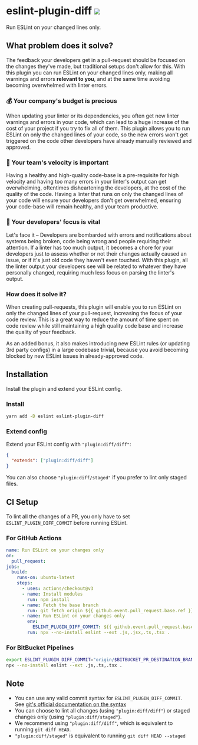 # eslint-plugin-diff ![](https://img.shields.io/npm/dt/eslint-plugin-diff?style=flat-square&logo=npm&logoColor=white)

Run ESLint on your changed lines only.

## What problem does it solve?

The feedback your developers get in a pull-request should be focused on the changes they've made, but traditional setups don't allow for this. With this plugin you can run ESLint on your changed lines only, making all warnings and errors **relevant to you**, and at the same time avoiding becoming overwhelmed with linter errors.

### 💰 Your company's budget is precious

When updating your linter or its dependencies, you often get new linter warnings and errors in your code, which can lead to a huge increase of the cost of your project if you try to fix all of them. This plugin allows you to run ESLint on only the changed lines of your code, so the new errors won't get triggered on the code other developers have already manually reviewed and approved.

### 🚀 Your team's velocity is important

Having a healthy and high-quality code-base is a pre-requisite for high velocity and having too many errors in your linter's output can get overwhelming, oftentimes disheartening the developers, at the cost of the quality of the code. Having a linter that runs on only the changed lines of your code will ensure your developers don't get overwhelmed, ensuring your code-base will remain healthy, and your team productive.

### 🧠 Your developers' focus is vital

Let's face it – Developers are bombarded with errors and notifications about systems being broken, code being wrong and people requiring their attention. If a linter has too much output, it becomes a chore for your developers just to assess whether or not their changes actually caused an issue, or if it's just old code they haven't even touched. With this plugin, all the linter output your developers see will be related to whatever they have personally changed, requiring much less focus on parsing the linter's output.

### How does it solve it?

When creating pull-requests, this plugin will enable you to run ESLint on only the changed lines of your pull-request, increasing the focus of your code review. This is a great way to reduce the amount of time spent on code review while still maintaining a high quality code base and increase the quality of your feedback.

As an added bonus, it also makes introducing new ESLint rules (or updating 3rd party configs) in a large codebase trivial, because you avoid becoming blocked by new ESLint issues in already-approved code.

## Installation

Install the plugin and extend your ESLint config.

### Install

```sh
yarn add -D eslint eslint-plugin-diff
```

### Extend config

Extend your ESLint config with `"plugin:diff/diff"`:

```json
{
  "extends": ["plugin:diff/diff"]
}
```

You can also choose `"plugin:diff/staged"` if you prefer to lint only staged
files.

## CI Setup

To lint all the changes of a PR, you only have to set
`ESLINT_PLUGIN_DIFF_COMMIT` before running ESLint.

### For GitHub Actions

```yml
name: Run ESLint on your changes only
on:
  pull_request:
jobs:
  build:
    runs-on: ubuntu-latest
    steps:
      - uses: actions/checkout@v3
      - name: Install modules
        run: npm install
      - name: Fetch the base branch
        run: git fetch origin ${{ github.event.pull_request.base.ref }}:${{ github.event.pull_request.base.ref }}
      - name: Run ESLint on your changes only
        env:
          ESLINT_PLUGIN_DIFF_COMMIT: ${{ github.event.pull_request.base.ref }}
        run: npx --no-install eslint --ext .js,.jsx,.ts,.tsx .
```

### For BitBucket Pipelines

```sh
export ESLINT_PLUGIN_DIFF_COMMIT="origin/$BITBUCKET_PR_DESTINATION_BRANCH";
npx --no-install eslint --ext .js,.ts,.tsx .
```

## Note

- You can use any valid commit syntax for `ESLINT_PLUGIN_DIFF_COMMIT`. See [git's official documentation on the syntax](https://git-scm.com/docs/git-diff#Documentation/git-diff.txt-emgitdiffemltoptionsgtltcommitgt--ltpathgt82308203)
- You can choose to lint all changes (using `"plugin:diff/diff"`) or staged changes only (using `"plugin:diff/staged"`).
- We recommend using `"plugin:diff/diff"`, which is equivalent to running `git diff HEAD`.
- `"plugin:diff/staged"` is equivalent to running `git diff HEAD --staged`
